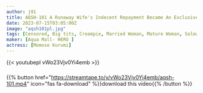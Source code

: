 ```yaml
---
author: j91
title: AQSH-101 A Runaway Wife's Indecent Repayment Became An Exclusive Oppa Pub Lady And Thoroughly Hospitality For The Landlord Kurumi Momose
date: 2023-07-15T03:05:00Z
image: "aqsh101pl.jpg"
tags: [Censored, Big tits, Creampie, Married Woman, Mature Woman, Solowork, Titty fuck]
maker: [Aqua Mall- HERO ]
actress: [Momose Kurumi]
---
```



{{< youtubepl vWo23Vjv0Yi4emb >}}
###

{{% button href="https://streamtape.to/v/vWo23Vjv0Yi4emb/aqsh-101.mp4" icon="fas fa-download" %}}download this video{{% /button %}}

